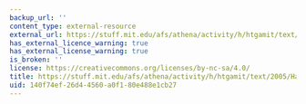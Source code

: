 ```yaml
---
backup_url: ''
content_type: external-resource
external_url: https://stuff.mit.edu/afs/athena/activity/h/htgamit/text/2005/HackingSection.txt
has_external_licence_warning: true
has_external_license_warning: true
is_broken: ''
license: https://creativecommons.org/licenses/by-nc-sa/4.0/
title: https://stuff.mit.edu/afs/athena/activity/h/htgamit/text/2005/HackingSection.txt
uid: 140f74ef-26d4-4560-a0f1-80e488e1cb27
---
```

